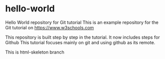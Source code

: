 # hello-world
Hello World repository for Git tutorial
This is an example repository for the Git tutorial on https://www.w3schools.com

This repository is built step by step in the tutorial.
It now includes steps for Github
This tutorial focuses mainly on git and using github as its remote.

This is html-skeleton branch
